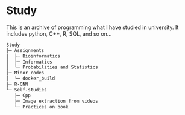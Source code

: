 # Study

This is an archive of programming what I have studied in university. It includes python, C++, R, SQL, and so on...


```bash
Study
├─ Assignments   
│  ├─ Bioinformatics   
│  ├─ Informatics   
│  └─ Probabilities and Statistics   
├─ Minor codes   
│  └─ docker_build   
├─ R-CNN   
└─ Self-studies   
   ├─ Cpp   
   ├─ Image extraction from videos   
   └─ Practices on book   
```
